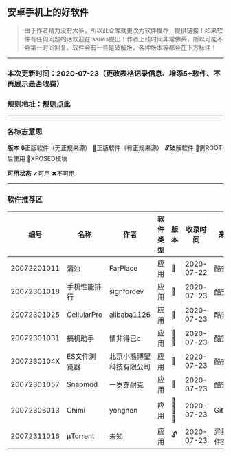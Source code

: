 ## 安卓手机上的好软件
> 由于作者精力没有太多，所以此仓库就更改为软件推荐，提供链接！如果软件有任何问题的话欢迎在Issues提出！作者上线时间非常佛系，所以可能不会第一时间回复。软件会有一些是破解版，各种版本等都会在下方标注！
***
### 本次更新时间：2020-07-23（更改表格记录信息、增添5+软件、不再展示是否收费）
### 规则地址：[规则点此](https://github.com/EthanJenny/Android-Good-Software/blob/master/guize.md)
***
### 各标志意思
**版本** 🔒正版软件（无正规来源） 🔐正版软件（有正规来源） 🔓破解软件 🔧需ROOT后使用 🔨XPOSED模块

**可用状态** ✔可用 ✖不可用
***
### 软件推荐区
|编号|名称|作者|软件类型|版本|收录时间|来源|链接|密码|
|----|----|----|----|----|----|----|----|----|
|20072201011|清浊|FarPlace|应用|🔐|2020-07-22|酷安|<kbd>[点此](https://www.coolapk.com/apk/com.farplace.qingzhuo)</kbd>|——|
|20072301018|手机性能排行|signfordev|应用|🔐|2020-07-23|酷安|<kbd>[点此](https://www.coolapk.com/apk/com.nasoft.socmark)</kbd>|——|
|20072301025|CellularPro|alibaba1126|应用|🔐|2020-07-23|酷安|<kbd>[点此](https://www.coolapk.com/apk/make.more.r2d2.cellular_pro)</kbd>|——|
|20072301031|搞机助手|情非得已c|应用|🔐🔧|2020-07-23|酷安|<kbd>[点此](https://www.coolapk.com/apk/HAN.GJZS)</kbd>|——|
|2007230104X|ES文件浏览器|北京小熊博望科技有限公司|应用|🔐|2020-07-23|酷安|<kbd>[点此](https://www.coolapk.com/apk/com.estrongs.android.pop)</kbd>|——|
|20072301057|Snapmod|一岁穿耐克|应用|🔐|2020-07-23|酷安|<kbd>[点此](https://www.coolapk.com/apk/cn.gavinliu.snapmod)</kbd>|——|
|20072306013|Chimi|yonghen|应用|🔐🔧🔨|2020-07-23|GitHub|<kbd>[点此](https://github.com/yonghen/chimi-)</kbd>|——|
|20072311016|μTorrent|未知|应用|🔓|2020-07-23|异星软件空间|<kbd>[点此](https://yxssp.lanzous.com/b06g5142f)</kbd>|3h1l|
